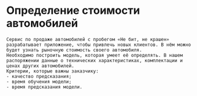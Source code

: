 # Определение стоимости автомобилей
    Сервис по продаже автомобилей с пробегом «Не бит, не крашен» разрабатывает приложение, чтобы привлечь новых клиентов. В нём можно будет узнать рыночную стоимость своего автомобиля. 
    Необходимо построить модель, которая умеет её определять. В нашем распоряжении данные о технических характеристиках, комплектации и ценах других автомобилей.
    Критерии, которые важны заказчику:
    - качество предсказания;
    - время обучения модели;
    - время предсказания модели.
